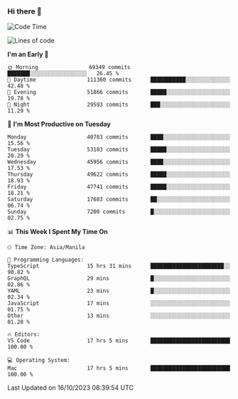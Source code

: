 ### Hi there 👋

<!--START_SECTION:waka-->
![Code Time](http://img.shields.io/badge/Code%20Time-4%2C428%20hrs%2036%20mins-blue)

![Lines of code](https://img.shields.io/badge/From%20Hello%20World%20I%27ve%20Written-104.1%20million%20lines%20of%20code-blue)

**I'm an Early 🐤** 

```text
🌞 Morning                69349 commits       ███████░░░░░░░░░░░░░░░░░░   26.45 % 
🌆 Daytime                111360 commits      ███████████░░░░░░░░░░░░░░   42.48 % 
🌃 Evening                51866 commits       █████░░░░░░░░░░░░░░░░░░░░   19.78 % 
🌙 Night                  29593 commits       ███░░░░░░░░░░░░░░░░░░░░░░   11.29 % 
```
📅 **I'm Most Productive on Tuesday** 

```text
Monday                   40783 commits       ████░░░░░░░░░░░░░░░░░░░░░   15.56 % 
Tuesday                  53183 commits       █████░░░░░░░░░░░░░░░░░░░░   20.29 % 
Wednesday                45956 commits       ████░░░░░░░░░░░░░░░░░░░░░   17.53 % 
Thursday                 49622 commits       █████░░░░░░░░░░░░░░░░░░░░   18.93 % 
Friday                   47741 commits       █████░░░░░░░░░░░░░░░░░░░░   18.21 % 
Saturday                 17683 commits       ██░░░░░░░░░░░░░░░░░░░░░░░   06.74 % 
Sunday                   7200 commits        █░░░░░░░░░░░░░░░░░░░░░░░░   02.75 % 
```


📊 **This Week I Spent My Time On** 

```text
🕑︎ Time Zone: Asia/Manila

💬 Programming Languages: 
TypeScript               15 hrs 31 mins      ███████████████████████░░   90.82 % 
GraphQL                  29 mins             █░░░░░░░░░░░░░░░░░░░░░░░░   02.86 % 
YAML                     23 mins             █░░░░░░░░░░░░░░░░░░░░░░░░   02.34 % 
JavaScript               17 mins             ░░░░░░░░░░░░░░░░░░░░░░░░░   01.75 % 
Other                    13 mins             ░░░░░░░░░░░░░░░░░░░░░░░░░   01.28 % 

🔥 Editors: 
VS Code                  17 hrs 5 mins       █████████████████████████   100.00 % 

💻 Operating System: 
Mac                      17 hrs 5 mins       █████████████████████████   100.00 % 
```


 Last Updated on 16/10/2023 08:39:54 UTC
<!--END_SECTION:waka-->


<!--
**rad182/rad182** is a ✨ _special_ ✨ repository because its `README.md` (this file) appears on your GitHub profile.

Here are some ideas to get you started:

- 🔭 I’m currently working on ...
- 🌱 I’m currently learning ...
- 👯 I’m looking to collaborate on ...
- 🤔 I’m looking for help with ...
- 💬 Ask me about ...
- 📫 How to reach me: ...
- 😄 Pronouns: ...
- ⚡ Fun fact: ...
-->
